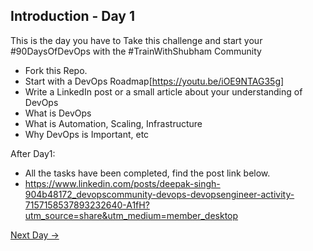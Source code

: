 ## Introduction - Day 1

This is the day you have to Take this challenge and start your #90DaysOfDevOps with the #TrainWithShubham Community

- Fork this Repo.
- Start with a DevOps Roadmap[https://youtu.be/iOE9NTAG35g]
- Write a LinkedIn post or a small article about your understanding of DevOps
- What is DevOps
- What is Automation, Scaling, Infrastructure
- Why DevOps is Important, etc

After Day1:
- All the tasks have been completed, find the post link below.
- https://www.linkedin.com/posts/deepak-singh-904b48172_devopscommunity-devops-devopsengineer-activity-7157158537893232640-A1fH?utm_source=share&utm_medium=member_desktop

[Next Day →](../day02/README.md)
